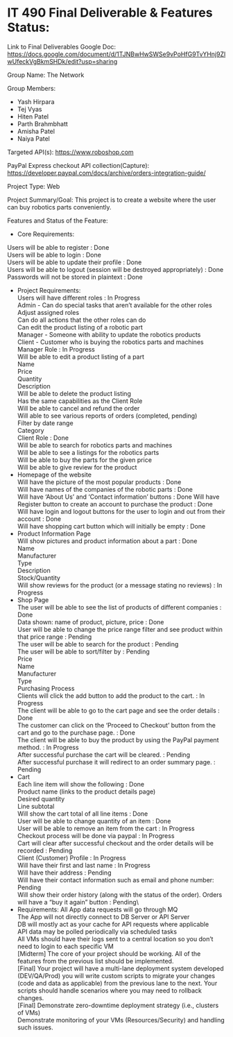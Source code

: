 # IT 490 Final Deliverable & Features Status:

Link to Final Deliverables Google Doc: https://docs.google.com/document/d/1TJNBwHwSWSe9vPoHfG9TvYHnj9ZlwUfeckVgBkmSHDk/edit?usp=sharing

Group Name: The Network

Group Members: 
* Yash Hirpara 
* Tej Vyas
* Hiten Patel
* Parth Brahmbhatt
* Amisha Patel
* Naiya Patel

Targeted API(s): https://www.roboshop.com

PayPal Express checkout API collection(Capture): 
                              https://developer.paypal.com/docs/archive/orders-integration-guide/

Project Type: Web

Project Summary/Goal: This project is to create a website where the user can buy robotics parts conveniently.

Features and Status of the Feature:

* Core Requirements:

Users will be able to register : Done\
Users will be able to login : Done\
Users will be able to update their profile : Done\
Users will be able to logout (session will be destroyed appropriately) : Done\
Passwords will not be stored in plaintext : Done
* Project Requirements:\
Users will have different roles : In Progress\
Admin - Can do special tasks that aren’t available for the other roles\
Adjust assigned roles\
Can do all actions that the other roles can do\
Can edit the product listing of a robotic part\
Manager - Someone with ability to update the robotics products\
Client - Customer who is buying the robotics parts and machines\
Manager Role : In Progress\
Will be able to edit a product listing of a part\
Name\
Price\
Quantity\
Description\
Will be able to delete the product listing\
Has the same capabilities as the Client Role\
Will be able to cancel and refund the order\
Will able to see various reports of orders (completed, pending)\
Filter by date range\
Category\
Client Role : Done\
Will be able to search for robotics parts and machines\
Will be able to see a listings for the robotics parts\
Will be able to buy the parts for the given price\
Will be able to give review for the product
* Homepage of the website\
Will have the picture of the most popular products : Done\
Will have names of the companies of the robotic parts : Done  
Will have ‘About Us’ and ‘Contact information’ buttons : Done 
Will have Register button to create an account to purchase the product : Done \
Will have login and logout buttons for the user to login and out from their account : Done  
Will have shopping cart button which will initially be empty : Done 
* Product Information Page\
Will show pictures and product information about a part : Done\
Name\
Manufacturer\
Type\
Description\
Stock/Quantity\
Will show reviews for the product (or a message stating no reviews) : In Progress
* Shop Page\
The user will be able to see the list of products of different companies : Done\
Data shown: name of product, picture, price : Done\
User will be able to change the price range filter and see product within that price range : Pending\
The user will be able to search for the product : Pending\
The user will be able to sort/filter by : Pending\
Price \
Name \
Manufacturer \
Type\
Purchasing Process\
Clients will click the add button to add the product to the cart. : In Progress\
The client will be able to go to the cart page and see the order details : Done\
The customer can click on the ‘Proceed to Checkout’ button from the cart and go to the purchase page. : Done \
The client will be able to buy the product by using the PayPal payment method. : In Progress\
After successful purchase the cart will be cleared. : Pending\
After successful purchase it will redirect to an order summary page. : Pending
* Cart\
Each line item will show the following : Done\
Product name (links to the product details page)\
Desired quantity\
Line subtotal\
Will show the cart total of all line items : Done\
User will be able to change quantity of an item : Done\
User will be able to remove an item from the cart : In Progress\
Checkout process will be done via paypal : In Progress\
Cart will clear after successful checkout and the order details will be recorded : Pending\
Client (Customer) Profile : In Progress\
Will have their first and last name : In Progress\
Will have their address : Pending \
Will have their contact information such as email and phone number: Pending\
Will show their order history (along with the status of the order). Orders will have a “buy it again” button : Pending\
* Requirements:
All App data requests will go through MQ\
The App will not directly connect to DB Server or API Server\
DB will mostly act as your cache for API requests where applicable\
API data may be polled periodically via scheduled tasks\
All VMs should have their logs sent to a central location so you don’t need to login to each specific VM\
[Midterm] The core of your project should be working. All of the features from the previous list should be implemented.\
[Final] Your project will have a multi-lane deployment system developed (DEV/QA/Prod) you will write custom scripts to migrate your changes (code and data as applicable) from the previous lane to the next. Your scripts should handle scenarios where you may need to rollback changes.\
[Final] Demonstrate zero-downtime deployment strategy (i.e., clusters of VMs)\
Demonstrate monitoring of your VMs (Resources/Security) and handling such issues.

